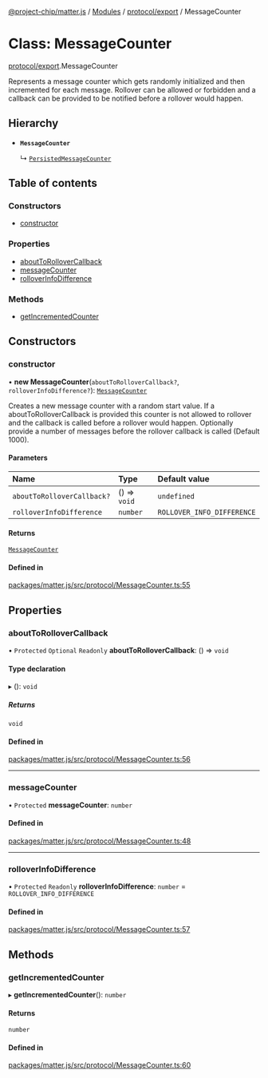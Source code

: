 [@project-chip/matter.js](../README.md) / [Modules](../modules.md) / [protocol/export](../modules/protocol_export.md) / MessageCounter

# Class: MessageCounter

[protocol/export](../modules/protocol_export.md).MessageCounter

Represents a message counter which gets randomly initialized and then incremented for each message.
Rollover can be allowed or forbidden and a callback can be provided to be notified before a rollover would happen.

## Hierarchy

- **`MessageCounter`**

  ↳ [`PersistedMessageCounter`](protocol_export.PersistedMessageCounter.md)

## Table of contents

### Constructors

- [constructor](protocol_export.MessageCounter.md#constructor)

### Properties

- [aboutToRolloverCallback](protocol_export.MessageCounter.md#abouttorollovercallback)
- [messageCounter](protocol_export.MessageCounter.md#messagecounter)
- [rolloverInfoDifference](protocol_export.MessageCounter.md#rolloverinfodifference)

### Methods

- [getIncrementedCounter](protocol_export.MessageCounter.md#getincrementedcounter)

## Constructors

### constructor

• **new MessageCounter**(`aboutToRolloverCallback?`, `rolloverInfoDifference?`): [`MessageCounter`](protocol_export.MessageCounter.md)

Creates a new message counter with a random start value. If a aboutToRolloverCallback is provided this
counter is not allowed to rollover and the callback is called before a rollover would happen. Optionally provide
a number of messages before the rollover callback is called (Default 1000).

#### Parameters

| Name | Type | Default value |
| :------ | :------ | :------ |
| `aboutToRolloverCallback?` | () => `void` | `undefined` |
| `rolloverInfoDifference` | `number` | `ROLLOVER_INFO_DIFFERENCE` |

#### Returns

[`MessageCounter`](protocol_export.MessageCounter.md)

#### Defined in

[packages/matter.js/src/protocol/MessageCounter.ts:55](https://github.com/project-chip/matter.js/blob/e87b236f/packages/matter.js/src/protocol/MessageCounter.ts#L55)

## Properties

### aboutToRolloverCallback

• `Protected` `Optional` `Readonly` **aboutToRolloverCallback**: () => `void`

#### Type declaration

▸ (): `void`

##### Returns

`void`

#### Defined in

[packages/matter.js/src/protocol/MessageCounter.ts:56](https://github.com/project-chip/matter.js/blob/e87b236f/packages/matter.js/src/protocol/MessageCounter.ts#L56)

___

### messageCounter

• `Protected` **messageCounter**: `number`

#### Defined in

[packages/matter.js/src/protocol/MessageCounter.ts:48](https://github.com/project-chip/matter.js/blob/e87b236f/packages/matter.js/src/protocol/MessageCounter.ts#L48)

___

### rolloverInfoDifference

• `Protected` `Readonly` **rolloverInfoDifference**: `number` = `ROLLOVER_INFO_DIFFERENCE`

#### Defined in

[packages/matter.js/src/protocol/MessageCounter.ts:57](https://github.com/project-chip/matter.js/blob/e87b236f/packages/matter.js/src/protocol/MessageCounter.ts#L57)

## Methods

### getIncrementedCounter

▸ **getIncrementedCounter**(): `number`

#### Returns

`number`

#### Defined in

[packages/matter.js/src/protocol/MessageCounter.ts:60](https://github.com/project-chip/matter.js/blob/e87b236f/packages/matter.js/src/protocol/MessageCounter.ts#L60)
